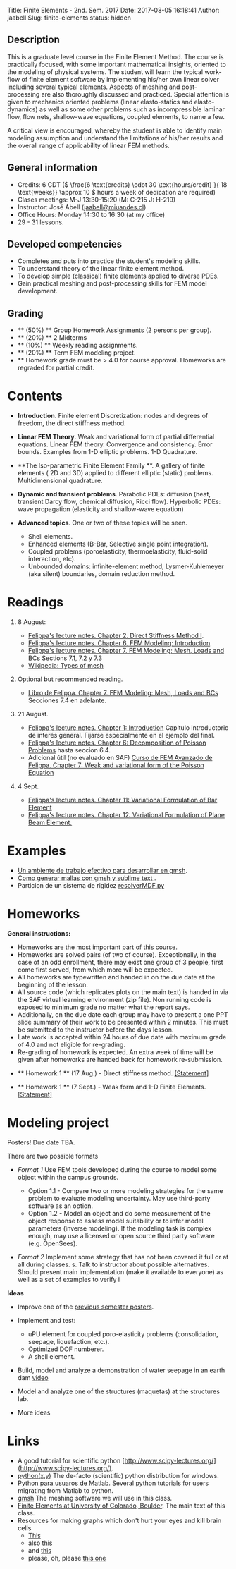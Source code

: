 Title: Finite Elements - 2nd. Sem. 2017
Date: 2017-08-05 16:18:41
Author: jaabell
Slug: finite-elements
status: hidden

## Description

This is a graduate level course in the Finite Element Method. The course is practically focused, with some important mathematical insights, oriented to the modeling of physical systems. The student will learn the typical work-flow of finite element software by implementing his/her own linear solver including several typical elements. Aspects of meshing and post-processing are also thoroughly discussed and practiced. Special attention is given to mechanics oriented problems (linear elasto-statics and elasto-dynamics) as well as some other problems such as incompressible laminar flow, flow nets, shallow-wave equations, coupled elements, to name a few. 

A critical view is encouraged, whereby the student is able to identify main modeling assumption and understand the limitations of his/her results and the overall range of applicability of linear FEM methods. 


## General information 

- Credits: 6 CDT ($ \frac{6 \text{credits} \cdot 30 \text{hours/credit} }{ 18 \text{weeks}} \\approx 10 $ hours a week of dedication are required)
- Clases meetings: M-J 13:30-15:20 (M: C-215 J: H-219)
- Instructor: José Abell (jaabell@miuandes.cl)
- Office Hours: Monday 14:30 to 16:30 (at my office)
- 29 - 31 lessons.

## Developed competencies

- Completes and puts into practice the student's modeling skills. 
- To understand theory of the linear finite element method. 
- To develop simple (classical) finite elements applied to diverse PDEs.
- Gain practical meshing and post-processing skills for FEM model development. 

## Grading

- ** (50%) ** Group Homework Assignments (2 persons per group).
- ** (20%) ** 2 Midterms
- ** (10%) ** Weekly reading assignments.
- ** (20%) ** Term FEM modeling project. 
- ** Homework grade must be > 4.0 for course approval. Homeworks are regraded for partial credit. 

<!-- 
Calendario 
============

<iframe src="https://calendar.google.com/calendar/embed?src=68hj1a9pjm988hq9avip7ggus0%40group.calendar.google.com&ctz=America/Santiago" style="border: 0" width="800" height="600" frameborder="0" scrolling="no"></iframe>

 -->

Contents
============

- **Introduction**. Finite element Discretization: nodes and degrees of freedom, the direct stiffness method.

- **Linear FEM Theory**. Weak and variational form of partial differential equations. Linear FEM theory. Convergence and consistency. Error bounds. Examples from 1-D elliptic problems. 1-D Quadrature. 

- **The Iso-parametric Finite Element Family **. A gallery of finite elements ( 2D and 3D) applied to different elliptic (static) problems. Multidimensional quadrature. 

- **Dynamic and transient problems**. Parabolic PDEs: diffusion (heat, transient Darcy flow, chemical diffusion, Ricci flow).  Hyperbolic PDEs: wave propagation (elasticity and shallow-wave equation)

- **Advanced topics**. One or two of these topics will be seen. 
    - Shell elements.
    - Enhanced elements (B-Bar, Selective single point integration).
    - Coupled problems (poroelasticity, thermoelasticity, fluid-solid interaction, etc). 
    - Unbounded domains: infinite-element method, Lysmer-Kuhlemeyer (aka silent) boundaries, domain reduction method.


Readings
============

1. 8  August:
    * [Felippa's lecture notes. Chapter 2. Direct Stiffness Method I](http://www.colorado.edu/engineering/CAS/courses.d/IFEM.d/IFEM.Ch02.d/IFEM.Ch02.pdf).
    * [Felippa's lecture notes. Chapter 6. FEM Modeling: Introduction](http://www.colorado.edu/engineering/CAS/courses.d/IFEM.d/IFEM.Ch06.d/IFEM.Ch06.pdf).
    * [Felippa's lecture notes. Chapter 7. FEM Modeling: Mesh, Loads and BCs](http://www.colorado.edu/engineering/CAS/courses.d/IFEM.d/IFEM.Ch07.d/IFEM.Ch07.pdf) Sections 7.1, 7.2 y 7.3
    * [Wikipedia: Types of mesh](https://en.wikipedia.org/wiki/Types_of_mesh)

1. Optional but recommended reading. 
    * [Libro de Felippa. Chapter 7. FEM Modeling: Mesh, Loads and BCs](http://www.colorado.edu/engineering/CAS/courses.d/IFEM.d/IFEM.Ch07.d/IFEM.Ch07.pdf) Secciones 7.4 en adelante. 

1. 21 August.
    * [Felippa's lecture notes. Chapter 1: Introduction](http://www.colorado.edu/engineering/CAS/courses.d/AFEM.d/AFEM.Ch01.d/AFEM.Ch01.pdf) Capitulo introductorio de interés general. Fijarse especialmente en el ejemplo del final. 
    * [Felippa's lecture notes. Chapter 6: Decomposition of Poisson Problems](http://www.colorado.edu/engineering/CAS/courses.d/AVMM.d/AVMM.Ch06.d/AVMM.Ch06.pdf) hasta seccion 6.4. 
    * Adicional útil (no evaluado en SAF) [Curso de FEM Avanzado de Felippa. Chapter 7: Weak and variational form of the Poisson Equation](http://www.colorado.edu/engineering/CAS/courses.d/AVMM.d/AVMM.Ch07.d/AVMM.Ch07.pdf)

1. 4 Sept.
    * [Felippa's lecture notes. Chapter 11: Variational Formulation of Bar Element](http://www.colorado.edu/engineering/CAS/courses.d/IFEM.d/IFEM.Ch11.d/IFEM.Ch11.pdf)
    * [Felippa's lecture notes. Chapter 12: Variational Formulation of Plane Beam Element.](http://www.colorado.edu/engineering/CAS/courses.d/IFEM.d/IFEM.Ch12.d/IFEM.Ch12.pdf)

<!--
1. 12 de Septiembre.
    * [Libro de Felippa. Chapter 14: The Plane Stress Problem](http://www.colorado.edu/engineering/CAS/courses.d/IFEM.d/IFEM.Ch14.d/IFEM.Ch14.pdf)

1. 26 de Septiembre
    * [Libro de Felippa. Chapter 16: The Iso'Parametric Representation](http://www.colorado.edu/engineering/CAS/courses.d/IFEM.d/IFEM.Ch16.d/IFEM.Ch16.pdf)
    * [Libro de Felippa. Chapter 18: Shape Function Magic](http://www.colorado.edu/engineering/CAS/courses.d/IFEM.d/IFEM.Ch18.d/IFEM.Ch18.pdf)

1. 3 de Octubre
    * [Curso de FEM Avanzado de Felippa. Kirchoff Plates: Field Equations](http://www.colorado.edu/engineering/CAS/courses.d/AFEM.d/AFEM.Ch20.d/AFEM.Ch20.pdf)

1. 24 de Octubre 
    * [Paper 1977: Método de Integración Numérica HHT - Hilber-Hughes-Taylor](https://www.dropbox.com/s/h8gch2n30jxergt/Hilber_et_al-1977-Earthquake_Engineering_%26_Structural_Dynamics.pdf?dl=0) Esta es una extensión del método de Newmark para mayor control del la disipación numérica. 

1. 4 de Noviembre
    * [Paper 2003: Método de descomposición de dominio - Bielak et. al](https://www.dropbox.com/s/14eikhimtgn9h82/Bielak%20et%20al.%20-%202003%20-%20Domain%20Reduction%20Method%20for%20ThreeDimensional%20Earthquake%20Modeling%20in%20Localized%20Regions.%20Part%20%7BI%7D%20Theory.pdf?dl=0) 
-->

Examples
============

- [Un ambiente de trabajo efectivo para desarrollar en gmsh](https://youtu.be/Lhgw4dSEJbQ).
- [Como generar mallas con gmsh y sublime text ](https://youtu.be/LsL39CuPFx0).
- Particion de un sistema de rigidez [resolverMDF.py](https://www.dropbox.com/s/ob0zf265mso44wh/resolverMDF.py?dl=0)

<!-- 
- Introduccion: Ejemplo sobre MRD con la funcion de la tarea 1. Ejemplo completo con solucion del
sistema y graficos. [ejemplo.py](https://www.dropbox.com/s/vt2cazdop2ioqm4/ejemplo.py?dl=0)
- Introducción. Hint para leer archivos *.msh* en python. 
[ejemplo_leer_archivo.py](https://www.dropbox.com/s/q00xvko2zeoa4lq/ejemplo_leer_archivo.py?dl=0)
- Graficando polinomios de Hermite en python. [hermite.py](https://www.dropbox.com/s/j3eqr09wnqz2osk/hermite.py?dl=0)
- Para graficar resultados en gmsh. [export_to_gmsh.py](https://www.dropbox.com/s/hytpc5btq8fvjhl/export_to_gmsh.py?dl=0)
- Ejemplo de uso de las funciones de export_to_gmsh.
    - [ejemplo_write.py](https://www.dropbox.com/s/py7xjug1jcvt28q/ejemplo_write.py?dl=0).
    - [viga.msh](https://www.dropbox.com/s/ipou1eqkq3i45lx/viga.msh?dl=0).
    - [Video tutorial](https://youtu.be/NYo4txhAmgI). 
- Comparacion metodo de Newmark y Metodo de Variables de Estado
    - [metodo_de_estado.py](https://www.dropbox.com/s/0mmkq0cnt1y3e18/metodo_de_estado.py?dl=0).
    - [ejemplo_dinamica.py](https://www.dropbox.com/s/kqhq7q19j6tex2i/ejemplo_dinamica.py?dl=0).
- Viga-columna 3D (cortesía de Nicole Andrea y Francisco Hillman) [viga_columna.py](https://www.dropbox.com/s/nj0bc2vfkujgji2/viga_columna_3d.py?dl=0).
 -->

Homeworks 
============


**General instructions:** 

* Homeworks are the most important part of this course. 
* Homeworks are solved pairs (of two of course). Exceptionally, in the case of an odd enrollment, there may exist one group of 3 people, first come first served, from which more will be expected. 
* All homeworks are typewritten and handed in on the due date at the beginning of the lesson. 
* All source code (which replicates plots on the main text) is handed in via the SAF virtual learning environment (zip file). Non running code is exposed to minimum grade no matter what the report says. 
* Additionally, on the due date each group may have to present a one PPT slide summary of their work to be presented within 2 minutes. This must be submitted to the instructor before the days lesson. 
* Late work is accepted within 24 hours of due date with maximum grade of 4.0 and not eligible for re-grading.
* Re-grading of homework is expected. An extra week of time will be given after homeworks are handed back for homework re-submission.

- ** Homework 1 ** (17 Aug.) - Direct stiffness method.  [[Statement]](https://www.dropbox.com/s/jk8qh96z73c1wlw/t1.pdf?dl=0)

- ** Homework 1 ** (7 Sept.) - Weak form and 1-D Finite Elements.  [[Statement]](https://www.dropbox.com/s/b8qtgobvny2ubsk/t2.pdf?dl=0)

<!-- - ** Tarea 1 ** (17 Agosto)      - Método de rigidez directa. [[Enunciado](https://www.dropbox.com/s/vquzh1qhfhoz9a0/t1.pdf?dl=0)]
- ** Tarea 2 ** (31 Agosto)      - Teoría de Elementos Finitos y Más Método de Rigidez Directa. [[Enunciado](https://www.dropbox.com/s/bmonzrj9tyk6fgn/t2.pdf?dl=0)]
- ** Tarea 3 ** (14 Septiembre)  - Elementos Finitos 1D [[Enunciado](https://www.dropbox.com/s/1vidv6lzhr6ahby/t3.pdf?dl=0)] 
- ** Tarea 4 ** (12 Octubre)  - Elementos Finitos 2D [[Enunciado](https://www.dropbox.com/s/2cvpnxgvsqvmze1/t4.pdf?dl=0 )]
- ** Tarea 5 ** (2 Octubre)     - Propagación de Ondas [[Enunciado](https://www.dropbox.com/s/9zj8dj4x4olnmd0/t5.pdf?dl=0)]
- ** Tarea 6 ** (9 Noviembre)    - Problemas de fluidos   
 -->

Modeling project
============

Posters! Due date TBA.

There are two possible formats 

* *Format 1* Use FEM tools developed during the course to model some object within the campus grounds. 

    * Option 1.1 - Compare two or more modeling strategies for the same problem to evaluate modeling uncertainty. May use third-party software as an option.
    * Option 1.2 - Model an object and do some measurement of the object response to assess model suitability or to infer model parameters (inverse modeling). If the modeling task is complex enough, may use a licensed or open source third party software (e.g. OpenSees).

* *Format 2*  Implement some strategy that has not been covered it full or at all during classes. s. Talk to instructor about possible alternatives. Should present main implementation (make it available to everyone) as well as a set of examples to verify i


**Ideas**

 - Improve one of the [previous semester posters](https://www.dropbox.com/sh/xklao0w07vh1fks/AADkFGeHOxXF7iwNRsNkraBda?dl=0). 
 - Implement and test:
     * uPU element for coupled poro-elasticity problems (consolidation, seepage, liquefaction, etc.). 
     * Optimized DOF numberer.
     * A shell element.
 - Build, model and analyze a demonstration of water seepage in an earth dam [video](https://www.youtube.com/watch?v=Xz2hfdiBOZM)
 - Model and analyze one of the structures (maquetas) at the structures lab. 

 - More ideas




Links
============

- A good tutorial for scientific python [http://www.scipy-lectures.org/](http://www.scipy-lectures.org/).
- [python(x,y)](https://python-xy.github.io/) The de-facto (scientific) python distribution for windows. 
- [Python para usuaros de Matlab](http://bfy.tw/DBWA). Several python tutorials for users migrating from Matlab to python.
- [gmsh](http://gmsh.info/) The meshing software we will use in this class.
- [Finite Elements at University of Colorado, Boulder](http://www.colorado.edu/engineering/CAS/courses.d/IFEM.d/Home.html).  The main text of this class. 
- Resources for making graphs which don't hurt your eyes and kill brain cells
    - [This](http://flowingdata.com/2010/07/22/7-basic-rules-for-making-charts-and-graphs/)
    - also [this](http://hackerspace.kinja.com/5-rules-for-making-graphs-1605706367)
    - and [this](https://visage.co/peoples-charts-graphs-look-like-crap/)
    - please, oh, please [this one](http://fosslien.com/rules/)
